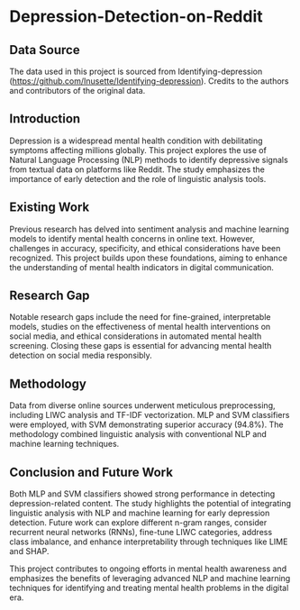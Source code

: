 # Depression-Detection-on-Reddit
## Data Source

The data used in this project is sourced from Identifying-depression (https://github.com/Inusette/Identifying-depression). Credits to the authors and contributors of the original data.

## Introduction
Depression is a widespread mental health condition with debilitating symptoms affecting millions globally. This project explores the use of Natural Language Processing (NLP) methods to identify depressive signals from textual data on platforms like Reddit. The study emphasizes the importance of early detection and the role of linguistic analysis tools.

## Existing Work
Previous research has delved into sentiment analysis and machine learning models to identify mental health concerns in online text. However, challenges in accuracy, specificity, and ethical considerations have been recognized. This project builds upon these foundations, aiming to enhance the understanding of mental health indicators in digital communication.

## Research Gap
Notable research gaps include the need for fine-grained, interpretable models, studies on the effectiveness of mental health interventions on social media, and ethical considerations in automated mental health screening. Closing these gaps is essential for advancing mental health detection on social media responsibly.

## Methodology
Data from diverse online sources underwent meticulous preprocessing, including LIWC analysis and TF-IDF vectorization. MLP and SVM classifiers were employed, with SVM demonstrating superior accuracy (94.8%). The methodology combined linguistic analysis with conventional NLP and machine learning techniques.

## Conclusion and Future Work
Both MLP and SVM classifiers showed strong performance in detecting depression-related content. The study highlights the potential of integrating linguistic analysis with NLP and machine learning for early depression detection. Future work can explore different n-gram ranges, consider recurrent neural networks (RNNs), fine-tune LIWC categories, address class imbalance, and enhance interpretability through techniques like LIME and SHAP.

This project contributes to ongoing efforts in mental health awareness and emphasizes the benefits of leveraging advanced NLP and machine learning techniques for identifying and treating mental health problems in the digital era.
